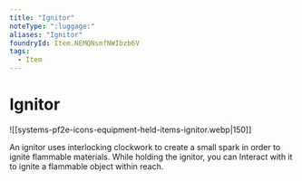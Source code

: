 ```yaml
---
title: "Ignitor"
noteType: ":luggage:"
aliases: "Ignitor"
foundryId: Item.NEMQNsmfNWIbzb6V
tags:
  - Item
---
```


# Ignitor
![[systems-pf2e-icons-equipment-held-items-ignitor.webp|150]]

An ignitor uses interlocking clockwork to create a small spark in order to ignite flammable materials. While holding the ignitor, you can Interact with it to ignite a flammable object within reach.
